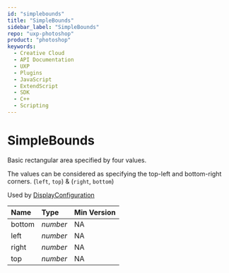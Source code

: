 ```yaml
---
id: "simplebounds"
title: "SimpleBounds"
sidebar_label: "SimpleBounds"
repo: "uxp-photoshop"
product: "photoshop"
keywords:
  - Creative Cloud
  - API Documentation
  - UXP
  - Plugins
  - JavaScript
  - ExtendScript
  - SDK
  - C++
  - Scripting
---
```


# SimpleBounds

Basic rectangular area specified by four values.

The values can be considered as specifying the top-left and bottom-right corners.
(`left`, `top`) & (`right`, `bottom`)

Used by [DisplayConfiguration](./displayconfiguration)

| Name | Type | Min Version |
| :------ | :------ | :------ |
| bottom | *number* | NA |
| left | *number* | NA |
| right | *number* | NA |
| top | *number* | NA |
